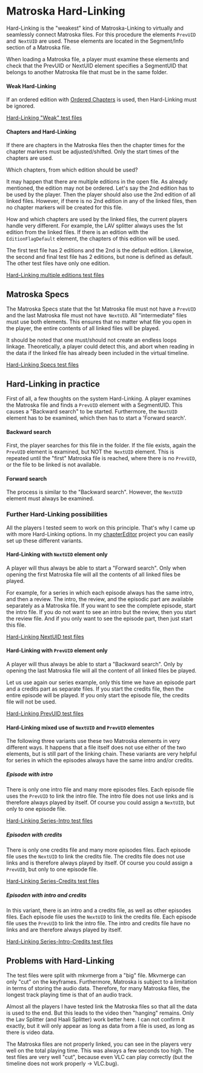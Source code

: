 # Matroska Hard-Linking
Hard-Linking is the "weakest" kind of Matroska-Linking to virtually and seamlessly connect Matroska files. For this procedure the elements `PrevUID` and` NextUID` are used. These elements are located in the Segment/Info section of a Matroska file.

When loading a Matroska file, a player must examine these elements and check that the PrevUID or NextUID element specifies a SegmentUID that belongs to another Matroska file that must be in the same folder.

#### Weak Hard-Linking
If an ordered edition with [Ordered Chapters](OrderedChapters.md) is used, then Hard-Linking must be ignored.

[Hard-Linking "Weak" test files](https://github.com/hubblec4/Matroska-Playback/blob/master/files/HardLinking/HardLinkingWeak.zip)

#### Chapters and Hard-Linking
If there are chapters in the Matroska files then the chapter times for the chapter markers must be adjusted/shifted. Only the start times of the chapters are used.

Which chapters, from which edition should be used?

It may happen that there are multiple editions in the open file. As already mentioned, the edition may not be ordered. Let's say the 2nd edition has to be used by the player. Then the player should also use the 2nd edition of all linked files. However, if there is no 2nd edition in any of the linked files, then no chapter markers will be created for this file.

How and which chapters are used by the linked files, the current players handle very different. For example, the LAV splitter always uses the 1st edition from the linked files. If there is an edition with the `EditionFlagDefault` element, the chapters of this edition will be used.

The first test file has 2 editions and the 2nd is the default edition. Likewise, the second and final test file has 2 editions, but none is defined as default. The other test files have only one edition.

[Hard-Linking multiple editions test files](https://github.com/hubblec4/Matroska-Playback/blob/master/files/HardLinking/HardLinkingWithMultipleEditions.zip)

## Matroska Specs
The Matroska Specs state that the 1st Matroska file must not have a `PrevUID` and the last Matroska file must not have` NextUID`. All "intermediate" files must use both elements.
This ensures that no matter what file you open in the player, the entire contents of all linked files will be played.

It should be noted that one must/should not create an endless loops linkage. Theoretically, a player could detect this, and abort when reading in the data if the linked file has already been included in the virtual timeline.

[Hard-Linking Specs test files](https://github.com/hubblec4/Matroska-Playback/blob/master/files/HardLinking/HardLinkingSpecs.zip)

## Hard-Linking in practice
First of all, a few thoughts on the system Hard-Linking.
A player examines the Matroska file and finds a `PrevUID` element with a SegmentUID. This causes a "Backward search" to be started. Furthermore, the `NextUID` element has to be examined, which then has to start a 'Forward search'.

#### Backward search
First, the player searches for this file in the folder. If the file exists, again the `PrevUID` element is examined, but NOT the` NextUID` element. This is repeated until the "first" Matroska file is reached, where there is no `PrevUID`, or the file to be linked is not available.

#### Forward search
The process is similar to the "Backward search". However, the `NextUID` element must always be examined.

### Further Hard-Linking possibilities
All the players I tested seem to work on this principle. That's why I came up with more Hard-Linking options. In my [chapterEditor](https://forum.doom9.org/showthread.php?t=169984) project you can easily set up these different variants.

#### Hard-Linking with `NextUID` element only
A player will thus always be able to start a "Forward search". Only when opening the first Matroska file will all the contents of all linked files be played.

For example, for a series in which each episode always has the same intro, and then a review. The intro, the review, and the episodic part are available separately as a Matroska file. If you want to see the complete episode, start the intro file. If you do not want to see an intro but the review, then you start the review file. And if you only want to see the episode part, then just start this file.

[Hard-Linking NextUID test files](https://github.com/hubblec4/Matroska-Playback/blob/master/files/HardLinking/HardLinkingNextUID.zip)

#### Hard-Linking with `PrevUID` element only
A player will thus always be able to start a "Backward search". Only by opening the last Matroska file will all the content of all linked files be played.

Let us use again our series example, only this time we have an episode part and a credits part as separate files. If you start the credits file, then the entire episode will be played. If you only start the episode file, the credits file will not be used.

[Hard-Linking PrevUID test files](https://github.com/hubblec4/Matroska-Playback/blob/master/files/HardLinking/HardLinkingPrevUID.zip)

#### Hard-Linking mixed use of `NextUID` and `PrevUID` elementes
The following three variants use these two Matroska elements in very different ways. It happens that a file itself does not use either of the two elements, but is still part of the linking chain. These variants are very helpful for series in which the episodes always have the same intro and/or credits.

##### Episode with intro
There is only one intro file and many more episodes files. Each episode file uses the `PrevUID` to link the intro file. The intro file does not use links and is therefore always played by itself. Of course you could assign a `NextUID`, but only to one episode file.

[Hard-Linking Series-Intro test files](https://github.com/hubblec4/Matroska-Playback/blob/master/files/HardLinking/HardLinkingSeriesIntro.zip)

##### Episoden with credits
There is only one credits file and many more episodes files. Each episode file uses the `NextUID` to link the credits file. The credits file does not use links and is therefore always played by itself. Of course you could assign a `PrevUID`, but only to one episode file.

[Hard-Linking Series-Credits test files](https://github.com/hubblec4/Matroska-Playback/blob/master/files/HardLinking/HardLinkingSeriesCredits.zip)

##### Episoden with intro and credits
In this variant, there is an intro and a credits file, as well as other episodes files. Each episode file uses the `NextUID` to link the credits file. Each episode file uses the `PrevUID` to link the intro file. The intro and credits file have no links and are therefore always played by itself.

[Hard-Linking Series-Intro-Credits test files](https://github.com/hubblec4/Matroska-Playback/blob/master/files/HardLinking/HardLinkingSeriesIntroCredits.zip)

## Problems with Hard-Linking
The test files were split with mkvmerge from a "big" file. Mkvmerge can only "cut" on the keyframes. Furthermore, Matroska is subject to a limitation in terms of storing the audio data. Therefore, for many Matroska files, the longest track playing time is that of an audio track.

Almost all the players I have tested link the Matroska files so that all the data is used to the end. But this leads to the video then "hanging" remains. Only the Lav Splitter (and Haali Splitter) work better here. I can not confirm it exactly, but it will only appear as long as data from a file is used, as long as there is video data.

The Matroska files are not properly linked, you can see in the players very well on the total playing time. This was always a few seconds too high. The test files are very well "cut", because even VLC can play correctly (but the timeline does not work properly -> VLC.bug).